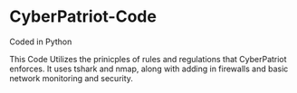 # CyberPatriot-Code
Coded in Python

This Code Utilizes the prinicples of rules and regulations that CyberPatriot enforces. It uses tshark and nmap, along with adding in firewalls and basic network monitoring and security.

